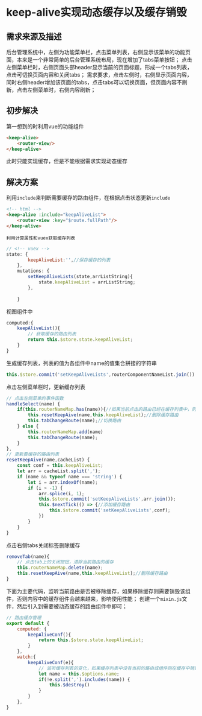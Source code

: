 # keep-alive实现动态缓存以及缓存销毁

## 需求来源及描述
   后台管理系统中，左侧为功能菜单栏，点击菜单列表，右侧显示该菜单的功能页面，本来是一个非常简单的后台管理系统布局，现在增加了tabs菜单按钮；
	点击左侧菜单栏时，右侧页面头部header显示当前的页面标题，形成一个tabs列表，点击可切换页面内容和关闭tabs；
	需求要求，点击左侧时，右侧显示页面内容，同时右侧header增加该页面的tabs，点击tabs可以切换页面，但页面内容不刷新，点击左侧菜单时，右侧内容刷新；
## 初步解决
第一想到的时利用vue的功能组件
```html
<keep-alive>
	<router-view/>
</keep-alive>
```
此时只能实现缓存，但是不能根据需求实现动态缓存
## 解决方案
利用`include`来判断需要缓存的路由组件，在根据点击状态更新`include`
```html
<!-- html -->
<keep-alive :include="keepAliveList">
	<router-view :key="$route.fullPath"/>
</keep-alive>
```
	利用计算属性和vuex获取缓存列表
```javascript
// <!-- vuex -->
state: {
        keepAliveList:'',//保存缓存的列表
    },
    mutations: {
        setKeepAliveLists(state,arrListString){
            state.keepAliveList = arrListString;
        },
        
    }
```
视图组件中
```javascript
computed:{
	keepAliveList(){
		// 获取缓存的路由列表
		return this.$store.state.keepAliveList;
	}
}
```
生成缓存列表，列表的值为各组件中name的值集合拼接的字符串
```javascript
this.$store.commit('setKeepAliveLists',routerComponentNameList.join())
```
点击左侧菜单栏时，更新缓存列表
```javascript
// 点击左侧菜单的事件函数
handleSelect(name) {
	if(this.routerNameMap.has(name)){//如果当前点击的路由已经在缓存列表中，则先清除缓存列表，再添加；
		this.resetKeepAive(name,this.keepAliveList);//删除缓存路由
		this.tabChangeRoute(name);//切换路由
	} else {
		this.routerNameMap.add(name)
		this.tabChangeRoute(name);
	}
},
// 更新要缓存的路由列表
resetKeepAive(name,cacheList) {
	const conf = this.keepAliveList;
	let arr = cacheList.split(',');
	if (name && typeof name === 'string') {
		let i = arr.indexOf(name);
		if (i > -1) {
			arr.splice(i, 1);
			this.$store.commit('setKeepAliveLists',arr.join());
			this.$nextTick(() => {//添加缓存路由
				this.$store.commit('setKeepAliveLists',conf);
			})
		}
	}
}
```
点击右侧tabs关闭标签删除缓存
```javascript
removeTab(name){
	// 点击tab上的关闭按钮，清除当前路由的缓存
	this.routerNameMap.delete(name);
	this.resetKeepAive(name,this.keepAliveList);//删除缓存路由
}
```
下面为主要代码，监听当前路由是否被移除缓存，如果移除缓存则需要销毁该组件，否则内容中的缓存组件会越来越来，影响使用性能；
创建一个`mixin.js`文件，然后引入到需要被动态缓存的路由组件中即可；
```javascript
// 路由缓存管理
export default {
    computed: {
        keepAliveConf(){
            return this.$store.state.keepAliveList;
        }
    },
    watch:{
        keepAliveConf(e){
            // 监听缓存列表的变化，如果缓存列表中没有当前的路由或组件则在缓存中销毁该实例
            let name = this.$options.name;
            if(!e.split(',').includes(name)) {
                this.$destroy()
            }
        }
    },
}
```
